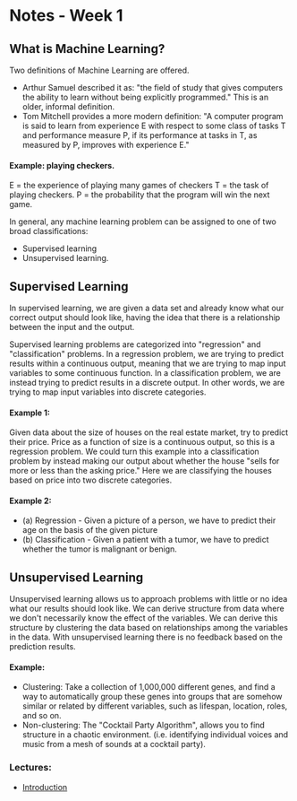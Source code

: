 # Notes - Week 1 

## What is Machine Learning?

Two definitions of Machine Learning are offered. 

- Arthur Samuel described it as: "the field of study that gives computers the ability to learn without being explicitly programmed." This is an older, informal definition.
- Tom Mitchell provides a more modern definition: "A computer program is said to learn from experience E with respect to some class of tasks T and performance measure P, if its performance at tasks in T, as measured by P, improves with experience E."


#### Example: playing checkers.
E = the experience of playing many games of checkers
T = the task of playing checkers.
P = the probability that the program will win the next game.


In general, any machine learning problem can be assigned to one of two broad classifications:

- Supervised learning 
- Unsupervised learning.

## Supervised Learning
In supervised learning, we are given a data set and already know what our correct output should look like, having the idea that there is a relationship between the input and the output.

Supervised learning problems are categorized into "regression" and "classification" problems. In a regression problem, we are trying to predict results within a continuous output, meaning that we are trying to map input variables to some continuous function. In a classification problem, we are instead trying to predict results in a discrete output. In other words, we are trying to map input variables into discrete categories.

#### Example 1:
Given data about the size of houses on the real estate market, try to predict their price. Price as a function of size is a continuous output, so this is a regression problem.
We could turn this example into a classification problem by instead making our output about whether the house "sells for more or less than the asking price." Here we are classifying the houses based on price into two discrete categories.
#### Example 2:
- (a) Regression - Given a picture of a person, we have to predict their age on the basis of the given picture
- (b) Classification - Given a patient with a tumor, we have to predict whether the tumor is malignant or benign.

## Unsupervised Learning

Unsupervised learning allows us to approach problems with little or no idea what our results should look like. We can derive structure from data where we don't necessarily know the effect of the variables.
We can derive this structure by clustering the data based on relationships among the variables in the data.
With unsupervised learning there is no feedback based on the prediction results.

#### Example:
- Clustering: Take a collection of 1,000,000 different genes, and find a way to automatically group these genes into groups that are somehow similar or related by different variables, such as lifespan, location, roles, and so on.
- Non-clustering: The "Cocktail Party Algorithm", allows you to find structure in a chaotic environment. (i.e. identifying individual voices and music from a mesh of sounds at a cocktail party).


### Lectures:
- [Introduction](Week1_Lecture1.pdf)
